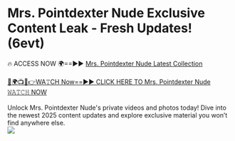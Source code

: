 # Mrs. Pointdexter Nude Exclusive Content Leak - Fresh Updates! (6evt)

🔥 ACCESS NOW 🌍==►► <a href="https://tinyurl.com/yc657z5k" rel="nofollow">Mrs. Pointdexter Nude Latest Collection</a>
<br><br>
[🔴🌍📺📱👉WA𝚃CH Now==►► CLICK HERE TO Mrs. Pointdexter Nude 𝚆𝙰𝚃𝙲𝙷 NOW](https://tinyurl.com/yc657z5k)
<br><br>
Unlock Mrs. Pointdexter Nude's private videos and photos today! Dive into the newest 2025 content updates and explore exclusive material you won’t find anywhere else.
<br>
<a href="https://tinyurl.com/yc657z5k" rel="nofollow" data-target="animated-image.originalLink"><img src="https://camo.githubusercontent.com/8a4f000d20f83aca3bf7ec5f350d767afa0574a8a352519fd8cfa583a6f93a33/68747470733a2f2f692e696d6775722e636f6d2f644a486b345a712e676966" data-canonical-src="https://i.imgur.com/dJHk4Zq.gif" style="max-width: 100%; display: inline-block;" data-target="animated-image.originalImage"></a>
<br>

